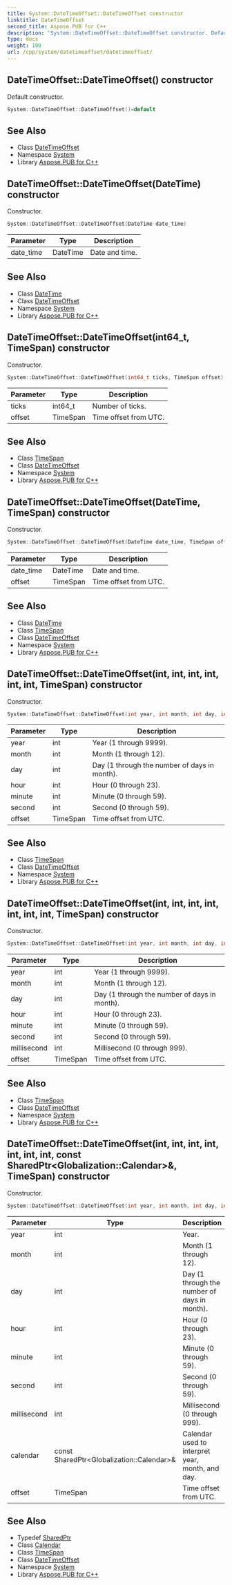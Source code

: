 ```yaml
---
title: System::DateTimeOffset::DateTimeOffset constructor
linktitle: DateTimeOffset
second_title: Aspose.PUB for C++
description: 'System::DateTimeOffset::DateTimeOffset constructor. Default constructor in C++.'
type: docs
weight: 100
url: /cpp/system/datetimeoffset/datetimeoffset/
---
```

## DateTimeOffset::DateTimeOffset() constructor


Default constructor.

```cpp
System::DateTimeOffset::DateTimeOffset()=default
```

## See Also

* Class [DateTimeOffset](../)
* Namespace [System](../../)
* Library [Aspose.PUB for C++](../../../)
## DateTimeOffset::DateTimeOffset(DateTime) constructor


Constructor.

```cpp
System::DateTimeOffset::DateTimeOffset(DateTime date_time)
```


| Parameter | Type | Description |
| --- | --- | --- |
| date_time | DateTime | Date and time. |

## See Also

* Class [DateTime](../../datetime/)
* Class [DateTimeOffset](../)
* Namespace [System](../../)
* Library [Aspose.PUB for C++](../../../)
## DateTimeOffset::DateTimeOffset(int64_t, TimeSpan) constructor


Constructor.

```cpp
System::DateTimeOffset::DateTimeOffset(int64_t ticks, TimeSpan offset)
```


| Parameter | Type | Description |
| --- | --- | --- |
| ticks | int64_t | Number of ticks. |
| offset | TimeSpan | Time offset from UTC. |

## See Also

* Class [TimeSpan](../../timespan/)
* Class [DateTimeOffset](../)
* Namespace [System](../../)
* Library [Aspose.PUB for C++](../../../)
## DateTimeOffset::DateTimeOffset(DateTime, TimeSpan) constructor


Constructor.

```cpp
System::DateTimeOffset::DateTimeOffset(DateTime date_time, TimeSpan offset)
```


| Parameter | Type | Description |
| --- | --- | --- |
| date_time | DateTime | Date and time. |
| offset | TimeSpan | Time offset from UTC. |

## See Also

* Class [DateTime](../../datetime/)
* Class [TimeSpan](../../timespan/)
* Class [DateTimeOffset](../)
* Namespace [System](../../)
* Library [Aspose.PUB for C++](../../../)
## DateTimeOffset::DateTimeOffset(int, int, int, int, int, int, TimeSpan) constructor


Constructor.

```cpp
System::DateTimeOffset::DateTimeOffset(int year, int month, int day, int hour, int minute, int second, TimeSpan offset)
```


| Parameter | Type | Description |
| --- | --- | --- |
| year | int | Year (1 through 9999). |
| month | int | Month (1 through 12). |
| day | int | Day (1 through the number of days in month). |
| hour | int | Hour (0 through 23). |
| minute | int | Minute (0 through 59). |
| second | int | Second (0 through 59). |
| offset | TimeSpan | Time offset from UTC. |

## See Also

* Class [TimeSpan](../../timespan/)
* Class [DateTimeOffset](../)
* Namespace [System](../../)
* Library [Aspose.PUB for C++](../../../)
## DateTimeOffset::DateTimeOffset(int, int, int, int, int, int, int, TimeSpan) constructor


Constructor.

```cpp
System::DateTimeOffset::DateTimeOffset(int year, int month, int day, int hour, int minute, int second, int millisecond, TimeSpan offset)
```


| Parameter | Type | Description |
| --- | --- | --- |
| year | int | Year (1 through 9999). |
| month | int | Month (1 through 12). |
| day | int | Day (1 through the number of days in month). |
| hour | int | Hour (0 through 23). |
| minute | int | Minute (0 through 59). |
| second | int | Second (0 through 59). |
| millisecond | int | Millisecond (0 through 999). |
| offset | TimeSpan | Time offset from UTC. |

## See Also

* Class [TimeSpan](../../timespan/)
* Class [DateTimeOffset](../)
* Namespace [System](../../)
* Library [Aspose.PUB for C++](../../../)
## DateTimeOffset::DateTimeOffset(int, int, int, int, int, int, int, const SharedPtr\<Globalization::Calendar\>\&, TimeSpan) constructor


Constructor.

```cpp
System::DateTimeOffset::DateTimeOffset(int year, int month, int day, int hour, int minute, int second, int millisecond, const SharedPtr<Globalization::Calendar> &calendar, TimeSpan offset)
```


| Parameter | Type | Description |
| --- | --- | --- |
| year | int | Year. |
| month | int | Month (1 through 12). |
| day | int | Day (1 through the number of days in month). |
| hour | int | Hour (0 through 23). |
| minute | int | Minute (0 through 59). |
| second | int | Second (0 through 59). |
| millisecond | int | Millisecond (0 through 999). |
| calendar | const SharedPtr\<Globalization::Calendar\>\& | Calendar used to interpret year, month, and day. |
| offset | TimeSpan | Time offset from UTC. |

## See Also

* Typedef [SharedPtr](../../sharedptr/)
* Class [Calendar](../../../system.globalization/calendar/)
* Class [TimeSpan](../../timespan/)
* Class [DateTimeOffset](../)
* Namespace [System](../../)
* Library [Aspose.PUB for C++](../../../)
